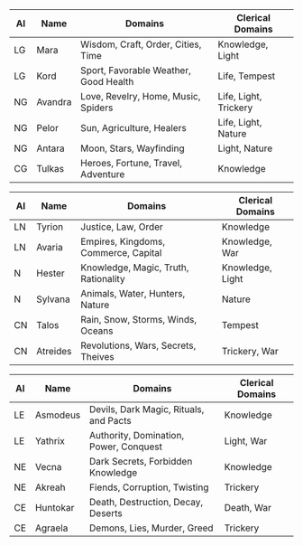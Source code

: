 
|Al |Name     |Domains                                 | Clerical Domains     |
|---|---------|----------------------------------------|----------------------|
|LG |Mara     |Wisdom, Craft, Order, Cities, Time      |Knowledge, Light      |
|LG |Kord     |Sport, Favorable Weather, Good Health   |Life, Tempest         |
|NG |Avandra  |Love, Revelry, Home, Music, Spiders     |Life, Light, Trickery |
|NG |Pelor    |Sun, Agriculture, Healers               |Life, Light, Nature   |
|NG |Antara   |Moon, Stars, Wayfinding                 |Light, Nature         |
|CG |Tulkas   |Heroes, Fortune, Travel, Adventure      |Knowledge             |

|Al |Name     |Domains                                 | Clerical Domains     |
|---|---------|----------------------------------------|----------------------|
|LN |Tyrion   |Justice, Law, Order                     |Knowledge             |
|LN |Avaria   |Empires, Kingdoms, Commerce, Capital    |Knowledge, War        |
|N  |Hester   |Knowledge, Magic, Truth, Rationality    |Knowledge, Light      |
|N  |Sylvana  |Animals, Water, Hunters, Nature         |Nature                |
|CN |Talos    |Rain, Snow, Storms, Winds, Oceans       |Tempest               |
|CN |Atreides |Revolutions, Wars, Secrets, Theives     |Trickery, War         |

|Al |Name     |Domains                                 | Clerical Domains     |
|---|---------|----------------------------------------|----------------------|
|LE |Asmodeus |Devils, Dark Magic, Rituals, and Pacts  |Knowledge             |
|LE |Yathrix  |Authority, Domination, Power, Conquest  |Light, War            |
|NE |Vecna    |Dark Secrets, Forbidden Knowledge       |Knowledge             |
|NE |Akreah   |Fiends, Corruption, Twisting            |Trickery              |
|CE |Huntokar |Death, Destruction, Decay, Deserts      |Death, War            |
|CE |Agraela  |Demons, Lies, Murder, Greed             |Trickery              |
